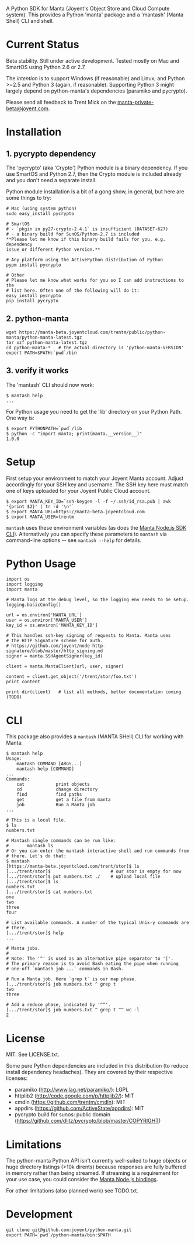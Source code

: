 A Python SDK for Manta (Joyent's Object Store and Cloud Compute system).
This provides a Python 'manta' package and a 'mantash' (Manta Shell) CLI
and shell.


# Current Status

Beta stability. Still under active development. Tested mostly on Mac and
SmartOS using Python 2.6 or 2.7.

The *intention* is to support Windows (if reasonable) and Linux; and
Python >=2.5 and Python 3 (again, if reasonable). Supporting Python 3 might
largely depend on python-manta's dependencies (paramiko and pycrypto).

Please send all feedback to Trent Mick on the <manta-private-beta@joyent.com>.


# Installation

## 1. pycrypto dependency

The 'pycrypto' (aka 'Crypto') Python module is a binary dependency. If you
use SmartOS and Python 2.7, then the Crypto module is included already and
you don't need a separate install.

Python module installation is a bit of a gong show, in general, but here are
some things to try:

    # Mac (using system python)
    sudo easy_install pycrypto

    # SmartOS
    # - `pkgin in py27-crypto-2.4.1` is insufficient (DATASET-627)
    # - a binary build for SunOS/Python-2.7 is included
    **Please let me know if this binary build fails for you, e.g. dependency
    issue or different Python version.**

    # Any platform using the ActivePython distribution of Python
    pypm install pycrypto

    # Other
    # Please let me know what works for you so I can add instructions to the
    # list here. Often one of the following will do it:
    easy_install pycrypto
    pip install pycrypto


## 2. python-manta

    wget https://manta-beta.joyentcloud.com/trentm/public/python-manta/python-manta-latest.tgz
    tar xzf python-manta-latest.tgz
    cd python-manta-*   # the actual directory is 'python-manta-VERSION'
    export PATH=$PATH:`pwd`/bin


## 3. verify it works

The 'mantash' CLI should now work:

    $ mantash help
    ...

For Python usage you need to get the 'lib' directory on your Python Path.
One way is:

    $ export PYTHONPATH=`pwd`/lib
    $ python -c "import manta; print(manta.__version__)"
    1.0.0



# Setup

First setup your environment to match your Joyent Manta account. Adjust
accordingly for your SSH key and username. The SSH key here must match
one of keys uploaded for your Joyent Public Cloud account.

    $ export MANTA_KEY_ID=`ssh-keygen -l -f ~/.ssh/id_rsa.pub | awk '{print $2}' | tr -d '\n'`
    $ export MANTA_URL=https://manta-beta.joyentcloud.com
    $ export MANTA_USER=trentm

`mantash` uses these environment variables (as does the [Manta Node.js SDK
CLI](http://wiki.joyent.com/wiki/display/Manta/Manta+CLI+Reference)).
Alternatively you can specify these parameters to `mantash` via command-line
options -- see `mantash --help` for details.


# Python Usage

    import os
    import logging
    import manta

    # Manta logs at the debug level, so the logging env needs to be setup.
    logging.basicConfig()

    url = os.environ['MANTA_URL']
    user = os.environ['MANTA_USER']
    key_id = os.environ['MANTA_KEY_ID']

    # This handles ssh-key signing of requests to Manta. Manta uses
    # the HTTP Signature scheme for auth.
    # https://github.com/joyent/node-http-signature/blob/master/http_signing.md
    signer = manta.SSHAgentSigner(key_id)

    client = manta.MantaClient(url, user, signer)

    content = client.get_object('/trent/stor/foo.txt')
    print content

    print dir(client)   # list all methods, better documentation coming (TODO)


# CLI

This package also provides a `mantash` (MANTA SHell) CLI for working with
Manta:

    $ mantash help
    Usage:
        mantash COMMAND [ARGS...]
        mantash help [COMMAND]
    ...
    Commands:
        cat            print objects
        cd             change directory
        find           find paths
        get            get a file from manta
        job            Run a Manta job
    ...

    # This is a local file.
    $ ls
    numbers.txt

    # Mantash single commands can be run like:
    #       mantash ls
    # Or you can enter the mantash interactive shell and run commands from
    # there. Let's do that:
    $ mantash
    [https://manta-beta.joyentcloud.com/trent/stor]$ ls
    [.../trent/stor]$                       # our stor is empty for now
    [.../trent/stor]$ put numbers.txt ./    # upload local file
    [.../trent/stor]$ ls
    numbers.txt
    [.../trent/stor]$ cat numbers.txt
    one
    two
    three
    four

    # List available commands. A number of the typical Unix-y commands are
    # there.
    [.../trent/stor]$ help
    ...

    # Manta jobs.
    #
    # Note: The '^' is used as an alternative pipe separator to '|'.
    # The primary reason is to avoid Bash eating the pipe when running
    # one-off `mantash job ...` commands in Bash.

    # Run a Manta job. Here `grep t` is our map phase.
    [.../trent/stor]$ job numbers.txt ^ grep t
    two
    three

    # Add a reduce phase, indicated by '^^'.
    [.../trent/stor]$ job numbers.txt ^ grep t ^^ wc -l
    2


# License

MIT. See LICENSE.txt.

Some pure Python dependencies are included in this distribution (to
reduce install dependency headaches). They are covered by their
respective licenses:

- paramiko (http://www.lag.net/paramiko/): LGPL
- httplib2 (http://code.google.com/p/httplib2/): MIT
- cmdln (https://github.com/trentm/cmdln): MIT
- appdirs (https://github.com/ActiveState/appdirs): MIT
- pycrypto build for sunos: public domain
  (https://github.com/dlitz/pycrypto/blob/master/COPYRIGHT)


# Limitations

The python-manta Python API isn't currently well-suited to huge objects
or huge directory listings (>10k dirents) because responses are fully
buffered in memory rather than being streamed. If streaming is a requirement
for your use case, you could consider the [Manta Node.js
bindings](https://github.com/joyent/node-manta).

For other limitations (also planned work) see TODO.txt.


# Development

    git clone git@github.com:joyent/python-manta.git
    export PATH=`pwd`/python-manta/bin:$PATH
